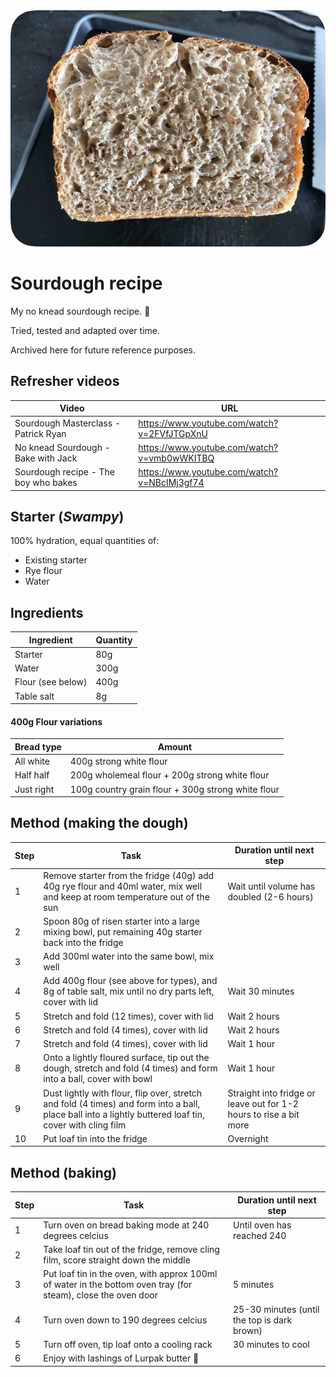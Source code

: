 <img src="sourdough.png" width="720">

# Sourdough recipe

My no knead sourdough recipe. 🍞

Tried, tested and adapted over time. 

Archived here for future reference purposes.

## Refresher videos

Video | URL
--|--
Sourdough Masterclass - Patrick Ryan | https://www.youtube.com/watch?v=2FVfJTGpXnU
No knead Sourdough - Bake with Jack | https://www.youtube.com/watch?v=vmb0wWKITBQ
Sourdough recipe - The boy who bakes | https://www.youtube.com/watch?v=NBcIMj3gf74

## Starter (_Swampy_)

100% hydration, equal quantities of:
- Existing starter
- Rye flour
- Water

## Ingredients

Ingredient | Quantity
--|--
Starter | 80g
Water | 300g
Flour (see below) | 400g
Table salt | 8g

#### 400g Flour variations

Bread type | Amount
--|--
All white | 400g strong white flour
Half half | 200g wholemeal flour + 200g strong white flour
Just right | 100g country grain flour + 300g strong white flour

## Method (making the dough)

Step | Task | Duration until next step
--|--|--
1 | Remove starter from the fridge (40g) add 40g rye flour and 40ml water, mix well and keep at room temperature out of the sun | Wait until volume has doubled (2-6 hours)
2 | Spoon 80g of risen starter into a large mixing bowl, put remaining 40g starter back into the fridge | 
3 | Add 300ml water into the same bowl, mix well | 
4 | Add 400g flour (see above for types), and 8g of table salt, mix until no dry parts left, cover with lid | Wait 30 minutes
5 | Stretch and fold (12 times), cover with lid | Wait 2 hours
6 | Stretch and fold (4 times), cover with lid | Wait 2 hours
7 | Stretch and fold (4 times), cover with lid | Wait 1 hour
8 | Onto a lightly floured surface, tip out the dough, stretch and fold (4 times) and form into a ball, cover with bowl | Wait 1 hour
9 | Dust lightly with flour, flip over, stretch and fold (4 times) and form into a ball, place ball into a lightly buttered loaf tin, cover with cling film | Straight into fridge or leave out for 1-2 hours to rise a bit more
10 | Put loaf tin into the fridge | Overnight

## Method (baking)

Step | Task | Duration until next step
--|--|--
1 | Turn oven on bread baking mode at 240 degrees celcius | Until oven has reached 240
2 | Take loaf tin out of the fridge, remove cling film, score straight down the middle |
3 | Put loaf tin in the oven, with approx 100ml of water in the bottom oven tray (for steam), close the oven door | 5 minutes
4 | Turn oven down to 190 degrees celcius | 25-30 minutes (until the top is dark brown)
5 | Turn off oven, tip loaf onto a cooling rack | 30 minutes to cool
6 | Enjoy with lashings of Lurpak butter 🤤 | 
